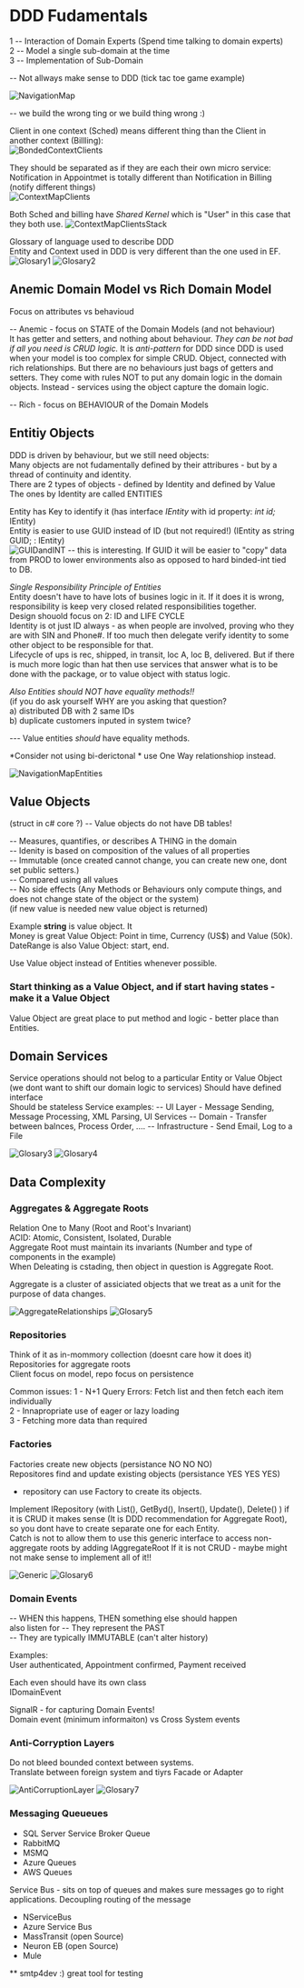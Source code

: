 
# DDD Fudamentals

1 -- Interaction of Domain Experts (Spend time talking to domain experts)      
2 -- Model a single sub-domain at the time   
3 -- Implementation of Sub-Domain    

-- Not allways make sense to DDD (tick tac toe game example)   

![NavigationMap](https://github.com/miticv/miticv.github.io/raw/master/Images/DDDFudamentals/NavigationMapLabeled.png)

-- we build the wrong ting or we build thing wrong :)     

Client in one context (Sched) means different thing than the Client in another context (Billling):    
![BondedContextClients](https://github.com/miticv/miticv.github.io/raw/master/Images/DDDFudamentals/BondedContextClients.png)

They should be separated as if they are each their own micro service:    
Notification in Appointmet is totally different than Notification in Billing (notify different things)    
![ContextMapClients](https://github.com/miticv/miticv.github.io/raw/master/Images/DDDFudamentals/ContextMapClients.png)

Both Sched and billing have *Shared Kernel* which is "User" in this case that they both use.
![ContextMapClientsStack](https://github.com/miticv/miticv.github.io/raw/master/Images/DDDFudamentals/ContextMapClientsStack.png)

Glossary of language used to describe DDD   
Entity and Context used in DDD is very different than the one used in EF.   
![Glosary1](https://github.com/miticv/miticv.github.io/raw/master/Images/DDDFudamentals/Glosary1.png)
![Glosary2](https://github.com/miticv/miticv.github.io/raw/master/Images/DDDFudamentals/Glosary2.png)

## Anemic Domain Model vs Rich Domain Model
Focus on attributes vs behavioud

-- Anemic - focus on STATE of the Domain Models (and not behaviour)     
It has getter and setters, and nothing about behaviour. *They can be not bad if all you need is CRUD logic.*
It is *anti-pattern* for DDD since DDD is used when your model is too complex for simple CRUD.
Object, connected with rich relationships. But there are no behaviours just bags of getters and setters.
They come with rules NOT to put any domain logic in the domain objects. Instead - services using the object capture the domain logic.

-- Rich - focus on BEHAVIOUR of the Domain Models 

## Entitiy Objects

DDD is driven by behaviour, but we still need objects:   
Many objects are not fudamentally defined by their attribures - but by a thread of continuity and identity.   
There are 2 types of objects - defined by Identity and defined by Value   
The ones by Identity are called ENTITIES   

Entity has Key to identify it (has interface *IEntity* with id property: *int id;* IEntity<int>)      
Entity is easier to use GUID instead of ID (but not required!) (IEntity as string GUID; : IEntity<GUID>)          
![GUIDandINT](https://github.com/miticv/miticv.github.io/raw/master/Images/DDDFudamentals/GUIDandINT.png)
-- this is interesting. If GUID it will be easier to "copy" data from PROD to lower environments also as opposed to hard binded-int tied to DB.

*Single Responsibility Principle of Entities*    
Entity doesn't have to have lots of busines logic in it.
If it does it is wrong, responsibility is keep very closed related responsibilities together.    
Design shouold focus on 2: ID and LIFE CYCLE     
Identity is ot just ID always - as when people are involved, proving who they are with SIN and Phone#. 
If too much then delegate verify identity to some other object to be responsible for that.       
Lifecycle of ups is rec, shipped, in transit, loc A, loc B, delivered. But if there is much more logic than hat then
use services that answer what is to be done with the package, or to value object with status logic.

*Also Entities should NOT have equality methods!!*     
(if you do ask yourself WHY are you asking that question?   
a) distributed DB with 2 same IDs      
b) duplicate customers inputed in system twice?    

--- Value entities *should* have equality methods.

*Consider not using bi-derictonal *
use One Way relationshiop instead.

![NavigationMapEntities](https://github.com/miticv/miticv.github.io/raw/master/Images/DDDFudamentals/NavigationMapEntities.png)


## Value Objects

(struct in c# core ?)
-- Value objects do not have DB tables!

-- Measures, quantifies, or describes A THING in the domain    
-- Idenity is based on composition of the values of all properties   
-- Immutable (once created cannot change, you can create new one, dont set public setters.)    
-- Compared using all values   
-- No side effects (Any Methods or Behaviours only compute things, and does not change state of the object or the system)    
   (if new value is needed new value object is returned)   
   
   
Example **string** is value object. It    
Money is great Value Object: Point in time, Currency (US$) and Value (50k).      
DateRange is also Value Object: start, end.    

Use Value object instead of Entities whenever possible.    
### Start thinking as a Value Object, and if start having states - make it a Value Object
Value Object are great place to put method and logic - better place than Entities.

## Domain Services

Service operations should not belog to a particular Entity or Value Object    
(we dont want to shift our domain logic to services)
Should have defined interface   
Should be stateless
Service examples: 
-- UI Layer - Message Sending, Message Processing, XML Parsing, UI Services
-- Domain - Transfer between balnces, Process Order, ....
-- Infrastructure - Send Email, Log to a File

![Glosary3](https://github.com/miticv/miticv.github.io/raw/master/Images/DDDFudamentals/Glosary3.png)
![Glosary4](https://github.com/miticv/miticv.github.io/raw/master/Images/DDDFudamentals/Glosary4.png)

## Data Complexity

### Aggregates & Aggregate Roots

Relation One to Many (Root and Root's Invariant)   
ACID: Atomic, Consistent, Isolated, Durable   
Aggregate Root must maintain its invariants (Number and type of components in the example)   
When Deleating is cstading, then object in question is Aggregate Root.

Aggregate is a cluster of assiciated objects that we treat as a unit for the purpose of data changes.   
  
![AggregateRelationships](https://github.com/miticv/miticv.github.io/raw/master/Images/DDDFudamentals/AggregateRelationships.png)
![Glosary5](https://github.com/miticv/miticv.github.io/raw/master/Images/DDDFudamentals/Glosary5.png)


### Repositories

Think of it as in-mommory collection (doesnt care how it does it)   
Repositories for aggregate roots   
Client focus on model, repo focus on persistence    

Common issues:
1 - N+1 Query Errors: Fetch list and then fetch each item individually    
2 - Innapropriate use of eager or lazy loading   
3 - Fetching more data than required   


### Factories

Factories create new objects  (persistance NO NO NO)   
Repositores find and update existing objects (persistance YES YES YES)  
- repository can use Factory to create its objects.   

Implement IRepository<T>  (with List(), GetByd(), Insert(), Update(), Delete() )
if it is CRUD it makes sense (It is DDD recommendation for Aggregate Root), so you dont have to create separate one for each Entity.    
Catch is not to allow them to use this generic interface to access non-aggregate roots by adding IAggregateRoot
If it is not CRUD  - maybe might not make sense to implement all of it!!

![Generic](https://github.com/miticv/miticv.github.io/raw/master/Images/DDDFudamentals/GenericOnlyForAggregateRoots.png)
![Glosary6](https://github.com/miticv/miticv.github.io/raw/master/Images/DDDFudamentals/Glosary6.png)

### Domain Events

-- WHEN this happens, THEN something else should happen   
  also listen for
-- They represent the PAST   
-- They are typically IMMUTABLE (can't alter history)    

Examples:   
User authenticated, Appointment confirmed, Payment received
 
Each even should have its own class    
IDomainEvent  
 
SignalR - for capturing Domain Events!    
Domain event (minimum informaiton) vs Cross System events      

### Anti-Corryption Layers

Do not bleed bounded context between systems.   
Translate between foreign system and tiyrs
Facade or Adapter

![AntiCorruptionLayer](https://github.com/miticv/miticv.github.io/raw/master/Images/DDDFudamentals/AntiCorruptionLayer.png)
![Glosary7](https://github.com/miticv/miticv.github.io/raw/master/Images/DDDFudamentals/Glosary7.png)

### Messaging Queueues

* SQL Server Service Broker Queue   
* RabbitMQ
* MSMQ
* Azure Queues
* AWS Queues

Service Bus - sits on top of queues and makes sure messages go to right applications. Decoupling routing of the message    
* NServiceBus
* Azure Service Bus
* MassTransit (open Source)
* Neuron EB (open Source)
* Mule

** smtp4dev :)  great tool for testing 













